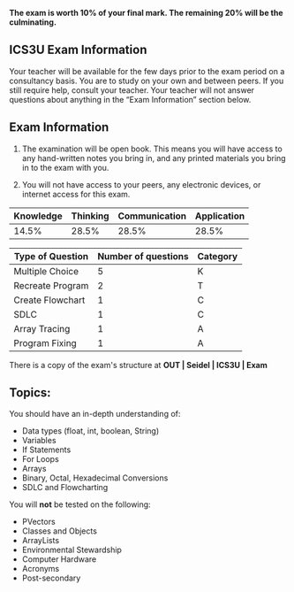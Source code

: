 ﻿**The exam is worth 10% of your final mark.  The remaining 20% will be the culminating.**

ICS3U Exam Information
----------------------

Your teacher will be available for the few days prior to the exam period on a consultancy basis.  You are to study on your own and between peers.  If you still require help, consult your teacher.  Your teacher will not answer questions about anything in the “Exam Information” section below.

Exam Information
---

1. The examination will be open book. This means you will have access to any hand-written notes you bring in, and any printed materials you bring in to the exam with you.

2. You will not have access to your peers, any electronic devices, or internet access for this exam.

|Knowledge|Thinking|Communication|Application|
|---------|--------|-------------|-----------|
| 14.5%   |  28.5% |    28.5%    |   28.5%   |

| Type of Question | Number of questions | Category |
|------------------|---------------------| -------- |
| Multiple Choice  | 			5		 | 		K 	|
| Recreate Program | 			2		 | 	  	T	|
| Create Flowchart | 			1		 | 		C	|
| SDLC 		   | 			1		 |      	C   	|
| Array Tracing    | 			1  		 | 		A	|
| Program Fixing   |			1		 | 		A	|

There is a copy of the exam's structure at **OUT | Seidel | ICS3U | Exam**

Topics:
-------
You should have an in-depth understanding of:
* Data types (float, int, boolean, String)
* Variables
* If Statements
* For Loops
* Arrays
* Binary, Octal, Hexadecimal Conversions
* SDLC and Flowcharting

You will **not** be tested on the following:
* PVectors
* Classes and Objects
* ArrayLists
* Environmental Stewardship
* Computer Hardware
* Acronyms
* Post-secondary